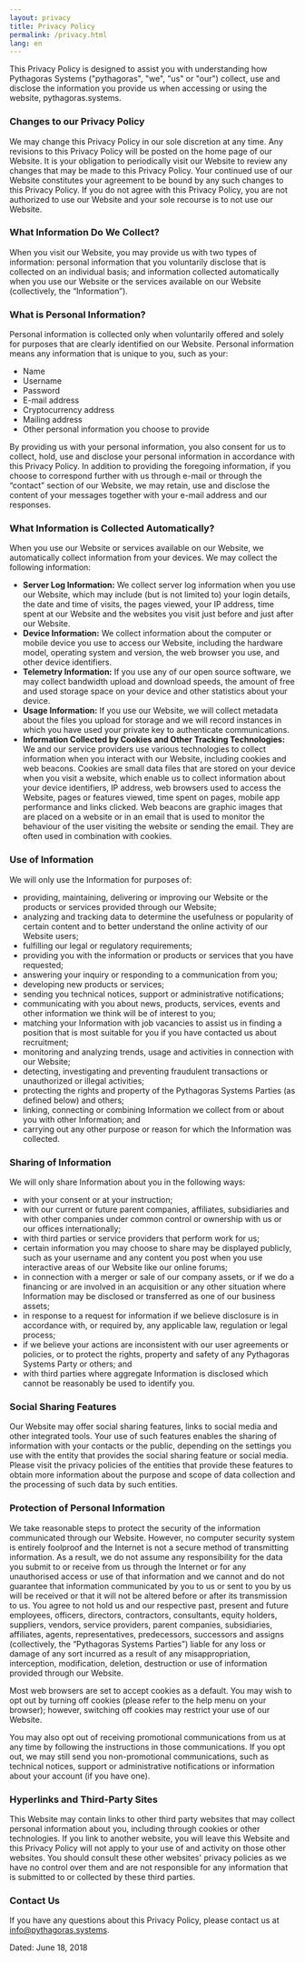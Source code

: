```yaml
---
layout: privacy
title: Privacy Policy
permalink: /privacy.html
lang: en
---
```


This Privacy Policy is designed to assist you with understanding how Pythagoras Systems ("pythagoras", "we", "us" or "our") collect, use and disclose the information you provide us when accessing or using the website, pythagoras.systems.

### Changes to our Privacy Policy

We may change this Privacy Policy in our sole discretion at any time. Any revisions to this Privacy Policy will be posted on the home page of our Website. It is your obligation to periodically visit our Website to review any changes that may be made to this Privacy Policy. Your continued use of our Website constitutes your agreement to be bound by any such changes to this Privacy Policy. If you do not agree with this Privacy Policy, you are not authorized to use our Website and your sole recourse is to not use our Website.

### What Information Do We Collect?

When you visit our Website, you may provide us with two types of information: personal information that you voluntarily disclose that is collected on an individual basis; and information collected automatically when you use our Website or the services available on our Website (collectively, the “Information”).

### What is Personal Information?

Personal information is collected only when voluntarily offered and solely for purposes that are clearly identified on our Website. Personal information means any information that is unique to you, such as your:
  * Name
  * Username
  * Password
  * E-mail address
  * Cryptocurrency address
  * Mailing address
  * Other personal information you choose to provide

By providing us with your personal information, you also consent for us to collect, hold, use and disclose your personal information in accordance with this Privacy Policy. In addition to providing the foregoing information, if you choose to correspond further with us through e-mail or through the “contact” section of our Website, we may retain, use and disclose the content of your messages together with your e-mail address and our responses.

### What Information is Collected Automatically?

When you use our Website or services available on our Website, we automatically collect information from your devices. We may collect the following information:
  * **Server Log Information:**  We collect server log information when you use our Website, which may include (but is not limited to) your login details, the date and time of visits, the pages viewed, your IP address, time spent at our Website and the websites you visit just before and just after our Website.
  * **Device Information:** We collect information about the computer or mobile device you use to access our Website, including the hardware model, operating system and version, the web browser you use, and other device identifiers.
  * **Telemetry Information:** If you use any of our open source software, we may collect bandwidth upload and download speeds, the amount of free and used storage space on your device and other statistics about your device.
  * **Usage Information:** If you use our Website, we will collect metadata about the files you upload for storage and we will record instances in which you have used your private key to authenticate communications.
  * **Information Collected by Cookies and Other Tracking Technologies:** We and our service providers use various technologies to collect information when you interact with our Website, including cookies and web beacons. Cookies are small data files that are stored on your device when you visit a website, which enable us to collect information about your device identifiers, IP address, web browsers used to access the Website, pages or features viewed, time spent on pages, mobile app performance and links clicked. Web beacons are graphic images that are placed on a website or in an email that is used to monitor the behaviour of the user visiting the website or sending the email. They are often used in combination with cookies.

### Use of Information

We will only use the Information for purposes of:
  * providing, maintaining, delivering or improving our Website or the products or services provided through our Website;
  * analyzing and tracking data to determine the usefulness or popularity of certain content and to better understand the online activity of our Website users;
  * fulfilling our legal or regulatory requirements;
  * providing you with the information or products or services that you have requested;
  * answering your inquiry or responding to a communication from you;
  * developing new products or services;
  * sending you technical notices, support or administrative notifications;
  * communicating with you about news, products, services, events and other information we think will be of interest to you;
  * matching your Information with job vacancies to assist us in finding a position that is most suitable for you if you have contacted us about recruitment;
  * monitoring and analyzing trends, usage and activities in connection with our Website;
  * detecting, investigating and preventing fraudulent transactions or unauthorized or illegal activities;
  * protecting the rights and property of the Pythagoras Systems Parties (as defined below) and others;
  * linking, connecting or combining Information we collect from or about you with other Information; and
  * carrying out any other purpose or reason for which the Information was collected.

### Sharing of Information

We will only share Information about you in the following ways:
  * with your consent or at your instruction;
  * with our current or future parent companies, affiliates, subsidiaries and with other companies under common control or ownership with us or our offices internationally;
  * with third parties or service providers that perform work for us;
  * certain information you may choose to share may be displayed publicly, such as your username and any content you post when you use interactive areas of our Website like our online forums;
  * in connection with a merger or sale of our company assets, or if we do a financing or are involved in an acquisition or any other situation where Information may be disclosed or transferred as one of our business assets;
  * in response to a request for information if we believe disclosure is in accordance with, or required by, any applicable law, regulation or legal process;
  * if we believe your actions are inconsistent with our user agreements or policies, or to protect the rights, property and safety of any Pythagoras Systems Party or others; and
  * with third parties where aggregate Information is disclosed which cannot be reasonably be used to identify you.

### Social Sharing Features

Our Website may offer social sharing features, links to social media and other integrated tools. Your use of such features enables the sharing of information with your contacts or the public, depending on the settings you use with the entity that provides the social sharing feature or social media. Please visit the privacy policies of the entities that provide these features to obtain more information about the purpose and scope of data collection and the processing of such data by such entities.

### Protection of Personal Information

We take reasonable steps to protect the security of the information communicated through our Website. However, no computer security system is entirely foolproof and the Internet is not a secure method of transmitting information. As a result, we do not assume any responsibility for the data you submit to or receive from us through the Internet or for any unauthorised access or use of that information and we cannot and do not guarantee that information communicated by you to us or sent to you by us will be received or that it will not be altered before or after its transmission to us. You agree to not hold us and our respective past, present and future employees, officers, directors, contractors, consultants, equity holders, suppliers, vendors, service providers, parent companies, subsidiaries, affiliates, agents, representatives, predecessors, successors and assigns (collectively, the “Pythagoras Systems Parties”) liable for any loss or damage of any sort incurred as a result of any misappropriation, interception, modification, deletion, destruction or use of information provided through our Website.

Most web browsers are set to accept cookies as a default. You may wish to opt out by turning off cookies (please refer to the help menu on your browser); however, switching off cookies may restrict your use of our Website.

You may also opt out of receiving promotional communications from us at any time by following the instructions in those communications. If you opt out, we may still send you non-promotional communications, such as technical notices, support or administrative notifications or information about your account (if you have one).

### Hyperlinks and Third-Party Sites

This Website may contain links to other third party websites that may collect personal information about you, including through cookies or other technologies. If you link to another website, you will leave this Website and this Privacy Policy will not apply to your use of and activity on those other websites. You should consult these other websites' privacy policies as we have no control over them and are not responsible for any information that is submitted to or collected by these third parties.

### Contact Us

If you have any questions about this Privacy Policy, please contact us at info@pythagoras.systems.

Dated: June 18, 2018